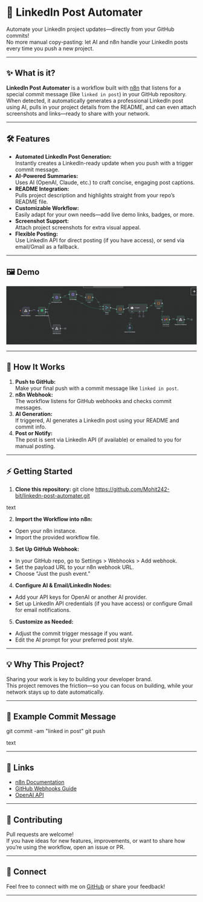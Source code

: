 # 🚀 LinkedIn Post Automater

Automate your LinkedIn project updates—directly from your GitHub commits!  
No more manual copy-pasting: let AI and n8n handle your LinkedIn posts every time you push a new project.

---

## ✨ What is it?

**LinkedIn Post Automater** is a workflow built with [n8n](https://n8n.io) that listens for a special commit message (like `linked in post`) in your GitHub repository. When detected, it automatically generates a professional LinkedIn post using AI, pulls in your project details from the README, and can even attach screenshots and links—ready to share with your network.

---

## 🛠️ Features

- **Automated LinkedIn Post Generation:**  
  Instantly creates a LinkedIn-ready update when you push with a trigger commit message.
- **AI-Powered Summaries:**  
  Uses AI (OpenAI, Claude, etc.) to craft concise, engaging post captions.
- **README Integration:**  
  Pulls project description and highlights straight from your repo’s README file.
- **Customizable Workflow:**  
  Easily adapt for your own needs—add live demo links, badges, or more.
- **Screenshot Support:**  
  Attach project screenshots for extra visual appeal.
- **Flexible Posting:**  
  Use LinkedIn API for direct posting (if you have access), or send via email/Gmail as a fallback.

---

## 🖼️ Demo

![Workflow Screenshot](https://raw.githubusercontent.com/Mohit242-bit/linkedn-post-automater/main/Screenshots/showcase.png)


---

## 🚦 How It Works

1. **Push to GitHub:**  
   Make your final push with a commit message like `linked in post`.
2. **n8n Webhook:**  
   The workflow listens for GitHub webhooks and checks commit messages.
3. **AI Generation:**  
   If triggered, AI generates a LinkedIn post using your README and commit info.
4. **Post or Notify:**  
   The post is sent via LinkedIn API (if available) or emailed to you for manual posting.

---

## ⚡️ Getting Started

1. **Clone this repository:**
git clone https://github.com/Mohit242-bit/linkedn-post-automater.git

text

2. **Import the Workflow into n8n:**
- Open your n8n instance.
- Import the provided workflow file.

3. **Set Up GitHub Webhook:**
- In your GitHub repo, go to Settings > Webhooks > Add webhook.
- Set the payload URL to your n8n webhook URL.
- Choose “Just the push event.”

4. **Configure AI & Email/LinkedIn Nodes:**
- Add your API keys for OpenAI or another AI provider.
- Set up LinkedIn API credentials (if you have access) or configure Gmail for email notifications.

5. **Customize as Needed:**
- Adjust the commit trigger message if you want.
- Edit the AI prompt for your preferred post style.

---

## 💡 Why This Project?

Sharing your work is key to building your developer brand.  
This project removes the friction—so you can focus on building, while your network stays up to date automatically.

---

## 📝 Example Commit Message

git commit -am "linked in post"
git push

text

---

## 🔗 Links

- [n8n Documentation](https://docs.n8n.io/)
- [GitHub Webhooks Guide](https://docs.github.com/en/webhooks)
- [OpenAI API](https://platform.openai.com/docs/api-reference)

---

## 🙌 Contributing

Pull requests are welcome!  
If you have ideas for new features, improvements, or want to share how you’re using the workflow, open an issue or PR.

---


## 📣 Connect

Feel free to connect with me on [GitHub](https://github.com/Mohit242-bit) or share your feedback!

---
